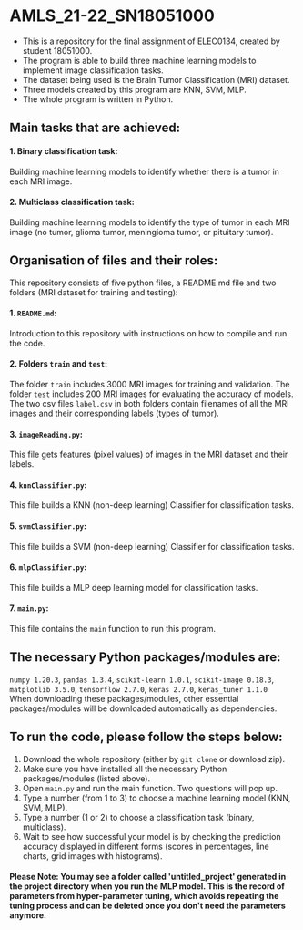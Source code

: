 # AMLS_21-22_SN18051000
* This is a repository for the final assignment of ELEC0134, created by student 18051000. <br>
* The program is able to build three machine learning models to implement image classification tasks. <br>
* The dataset being used is the Brain Tumor Classification (MRI) dataset. <br>
* Three models created by this program are KNN, SVM, MLP. <br>
* The whole program is written in Python. <br>

## Main tasks that are achieved:
#### 1. Binary classification task: <br>
   Building machine learning models to identify whether there is a tumor in each MRI image. <br>
#### 2. Multiclass classification task: <br>
   Building machine learning models to identify the type of tumor in each MRI image (no tumor, glioma tumor, meningioma tumor, or pituitary tumor). <br>

## Organisation of files and their roles:
This repository consists of five python files, a README.md file and two folders (MRI dataset for training and testing): <br>
#### 1. `README.md`: <br>
Introduction to this repository with instructions on how to compile and run the code. <br>
#### 2. Folders `train` and `test`:  <br>
The folder `train` includes 3000 MRI images for training and validation. The folder `test` includes 200 MRI images for evaluating the accuracy of models. The two csv files `label.csv` in both folders contain filenames of all the MRI images and their corresponding labels (types of tumor). <br>
#### 3. `imageReading.py`: <br>
This file gets features (pixel values) of images in the MRI dataset and their labels.
#### 4. `knnClassifier.py`: <br>
This file builds a KNN (non-deep learning) Classifier for classification tasks.
#### 5. `svmClassifier.py`: <br>
This file builds a SVM (non-deep learning) Classifier for classification tasks.
#### 6. `mlpClassifier.py`: <br>
This file builds a MLP deep learning model for classification tasks.
#### 7. `main.py`: <br>
This file contains the `main` function to run this program.

## The necessary Python packages/modules are: <br>
`numpy 1.20.3`, `pandas 1.3.4`, `scikit-learn 1.0.1`, `scikit-image 0.18.3`, `matplotlib 3.5.0`, `tensorflow 2.7.0`, `keras 2.7.0`, `keras_tuner 1.1.0` <br>
When downloading these packages/modules, other essential packages/modules will be downloaded automatically as dependencies.

## To run the code, please follow the steps below: <br>
1. Download the whole repository (either by `git clone` or download zip). <br>
2. Make sure you have installed all the necessary Python packages/modules (listed above). <br>
3. Open `main.py` and run the main function. Two questions will pop up. <br>
4. Type a number (from 1 to 3) to choose a machine learning model (KNN, SVM, MLP). <br>
5. Type a number (1 or 2) to choose a classification task (binary, multiclass). <br>
6. Wait to see how successful your model is by checking the prediction accuracy displayed in different forms (scores in percentages, line charts, grid images with histograms). <br>
#### Please Note: You may see a folder called 'untitled_project' generated in the project directory when you run the MLP model. This is the record of parameters from hyper-parameter tuning, which avoids repeating the tuning process and can be deleted once you don't need the parameters anymore. <br>
